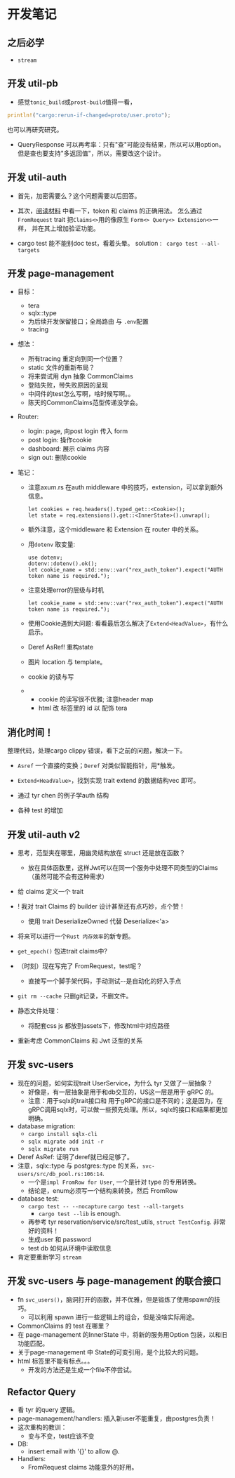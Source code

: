# 开发笔记

## 之后必学
- `stream`


## 开发 util-pb

- 感觉`tonic_build`或`prost-build`值得一看，

```rust
println!("cargo:rerun-if-changed=proto/user.proto");
```

也可以再研究研究。

- QueryResponse 可以再考率：只有"查"可能没有结果，所以可以用option。
  但是查也要支持"多返回值"，所以，需要改这个设计。

## 开发 util-auth

- 首先，加密需要么？这个问题需要以后回答。

- 其次，[阅读材料](https://github.com/tyrchen/rust-training/blob/master/live_coding/axum-live/examples/basic.rs)
  中看一下，token 和 claims 的正确用法。
  怎么通过`FromRequest` trait 把`Claims<>`用的像原生 `Form<> Query<> Extension<>`一样，
  并在其上增加验证功能。

- cargo test 能不能别doc test，看着头晕。
  solution : ` cargo test --all-targets`

## 开发 page-management

- 目标：
    - tera
    - sqlx::type
    - 为后续开发保留接口；全局路由 与 `.env`配置
    - tracing
- 想法：
    - 所有tracing 重定向到同一个位置？
    - static 文件的重新布局？
    - 将来尝试用 dyn 抽象 CommonClaims
    - 登陆失败，带失败原因的呈现
    - 中间件的test怎么写啊，啥时候写啊。。
    - 陈天的CommonClaims范型传递没学会。
- Router:
    - login: page, 向post login 传入 form
    - post login: 操作cookie
    - dashboard: 展示 claims 内容
    - sign out: 删除cookie

- 笔记：
    - 注意axum.rs 在auth middleware 中的技巧，extension，可以拿到额外信息。
      ```rust-
      let cookies = req.headers().typed_get::<Cookie>();
      let state = req.extensions().get::<InnerState>().unwrap();
      ```

    - 额外注意，这个middleware 和 Extension 在 router 中的关系。
    - 用`dotenv` 取变量:
      ```rust-
      use dotenv;
      dotenv::dotenv().ok();
      let cookie_name = std::env::var("rex_auth_token").expect("AUTH token name is required.");
      ```

    - 注意处理error的层级与时机
      ```rust-
      let cookie_name = std::env::var("rex_auth_token").expect("AUTH token name is required.");
      ```

    - 使用Cookie遇到大问题: 看看最后怎么解决了`Extend<HeadValue>`，有什么启示。
    - Deref AsRef! 重构state
    - 图片 location 与 template。
    - cookie 的读与写
    -
        - cookie 的读写很不优雅; 注意header map
        - html 改 标签里的 id 以 配饰 tera

## 消化时间！

整理代码，处理cargo clippy 错误，看下之前的问题，解决一下。

- `Asref` 一个直接的变换；`Deref` 对类似智能指针，用*触发。
- `Extend<HeadValue>`，找到实现 trait extend 的数据结构vec 即可。

- 通过 tyr chen 的例子学auth 结构
- 各种 test 的增加

## 开发 util-auth v2

- 思考，范型夹在哪里，用幽灵结构放在 struct 还是放在函数？
    - 放在具体函数里，这样Jwt可以在同一个服务中处理不同类型的Claims（虽然可能不会有这种需求）
- 给 claims 定义一个 trait
- ! 我对 trait Claims 的 builder 设计甚至还有点巧妙，点个赞！
    - 使用 trait DeserializeOwned 代替 Deserialize<'a>
- 将来可以进行一个`Rust 内存效率`的新专题。
- `get_epoch()` 包进trait claims中?
- （时刻）现在写完了 FromRequest，test呢？
    - 直接写一个脚手架代码，手动测试--是自动化的好入手点
- `git rm --cache` 只删git记录，不删文件。

- 静态文件处理：
    - 将配套css js 都放到assets下，修改html中对应路径
- 重新考虑 CommonClaims 和 Jwt 泛型的关系

## 开发 svc-users

- 现在的问题，如何实现trait UserService，为什么 tyr 又做了一层抽象？
    - 好像是，有一层抽象是用于和db交互的，US这一层是用于 gRPC 的。
    - 注意：用于sqlx的trait接口和 用于gRPC的接口是不同的；这是因为，在gRPC调用sqlx时，可以做一些预先处理。所以，sqlx的接口和结果都更加明确。
- database migration:
    - `cargo install sqlx-cli`
    - `sqlx migrate add init -r`
    - `sqlx migrate run`
- Deref AsRef: 证明了deref就已经足够了。
- 注意，sqlx::type 与 postgres::type 的关系，`svc-users/src/db_pool.rs:106:14`.
    - 一个是`impl FromRow for User`, 一个是针对 type 的专用转换。
    - 结论是，enum必须写一个结构来转换，然后 FromRow
- database test:
    - `cargo test -- --nocapture`  `cargo test --all-targets`
        - `cargo test --lib` is enough.
    - 再参考 tyr reservation/service/src/test_utils, `struct TestConfig`. 非常好的资料！
    - 生成user 和 password
    - test db 如何从环境中读取信息
- 肯定要重新学习 `stream`

## 开发 svc-users 与 page-management 的联合接口
- fn `svc_users()`，脑洞打开的函数，并不优雅，但是锻炼了使用spawn的技巧。
  - 可以利用 spawn 进行一些逻辑上的组合，但是没啥实际用途。
- CommonClaims 的 test 在哪里？
- 在 page-management 的InnerState 中，将新的服务用Option 包装，以和旧功能匹配。
- 关于page-management 中 State的可变引用，是个比较大的问题。
- html 标签里不能有标点。。。
  - 开发的方法还是生成一个file不停尝试。


## Refactor Query
- 看 tyr 的query 逻辑。
- page-management/handlers: 插入新user不能重复，由postgres负责！
- 这次重构的教训：
  - 变与不变，test应该不变
- DB:
  - insert email with '{}' to allow @.
- Handlers:
  - FromRequest claims 功能意外的好用。
